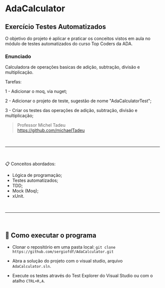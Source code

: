 # AdaCalculator

## Exercício Testes Automatizados
O objetivo do projeto é aplicar e praticar os conceitos vistos em aula no módulo de testes automatizados do curso Top Coders da ADA.

### Enunciado
Calculadora de operações basicas de adição, subtração, divisão e multiplicação.

Tarefas:

1 - Adicionar o moq, via nuget;

2 - Adicionar o projeto de teste, sugestão de nome "AdaCalculatorTest";

3 - Criar os testes das operações de adição, subtração, divisão e multiplicação; 

> Professor Michel Tadeu<br>
> https://github.com/michaelTadeu

<br>

--- 
<br>

📋 Conceitos abordados:
- Lógica de programação;
- Testes automatizados;
- TDD;
- Mock (Moq);
- xUnit.

<br>

--- 
<br>

## 🚀 Como executar o programa
- Clonar o repositório em uma pasta local:
    `git clone https://github.com/sergiofdf/AdaCalculator.git`
  
- Abra a solução do projeto com o visual studio, arquivo `AdaCalculator.sln`.

- Execute os testes através do Test Explorer do Visual Studio ou com o atalho `CTRL+R,A`. 